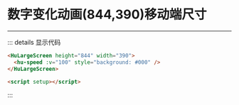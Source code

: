 # 数字变化动画(844,390)移动端尺寸

---

::: details 显示代码

```html
<HuLargeScreen height="844" width="390">
  <hu-speed :v="100" style="background: #000" />
</HuLargeScreen>

<script setup></script>
```

:::
<HuLargeScreen height="844" width="390">
<hu-speed :v="100" style="background: #000"/>
</HuLargeScreen>

<script setup>
</script>
